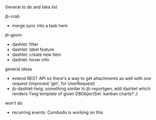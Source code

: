 
General to do and idea list


jb-crab
- merge sync into a task here

jb-geom
- dashlet: filter
- dashlet: label feature
- dashlet: create new item
- dashlet: hover info

general ideas
- extend REST API so there's a way to get attachments as well with one request (improved 'get', for UserRequest)
- jb-dashlet-twig: something similar to jb-reportgen; add dashlet which renders Twig template of given DBObjectSet. kanban charts? ;)

won't do
- recurring events: Combodo is working on this
